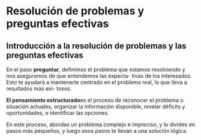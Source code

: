 # Resolución de problemas y preguntas efectivas

## Introducción a la resolución de problemas y las preguntas efectivas

En el paso **preguntar**, definimos el problema que estamos resolviendo y nos aseguramos de que entendemos las expecta-
tivas de los interesados. Esto te ayudará a mantenerte centrado en el problema real, lo que lleva a resultados más exi-
tosos.

**El pensamiento estructurado**es el proceso de reconocer el problema o situación actuales, organizar la información
disponible, revelar déficits y oportunidades, e identificar las opciones.

En este proceso, abordas un problema complejo e impreciso, y lo divides en pasos más pequeños, y luego esos pasos te
llevan a una solución lógica.

